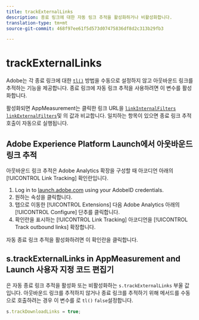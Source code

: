 ```yaml
---
title: trackExternalLinks
description: 종료 링크에 대한 자동 링크 추적을 활성화하거나 비활성화합니다.
translation-type: tm+mt
source-git-commit: 468f97ee61f5d573d07475836df8d2c313b29fb3

---
```



# trackExternalLinks

Adobe는 각 종료 링크에 대한 [`tl()`](../functions/tl-method.md) 방법을 수동으로 설정하지 않고 아웃바운드 링크를 추적하는 기능을 제공합니다. 종료 링크에 자동 링크 추적을 사용하려면 이 변수를 활성화합니다.

활성화되면 AppMeasurement는 클릭한 링크 URL을 [`linkInternalFilters`](linkinternalfilters.md) [`linkExternalFilters`](linkexternalfilters.md)및 의 값과 비교합니다. 일치하는 항목이 있으면 종료 링크 추적 호출이 자동으로 실행됩니다.

## Adobe Experience Platform Launch에서 아웃바운드 링크 추적

아웃바운드 링크 추적은 Adobe Analytics 확장을 구성할 때 아코디언 아래의 [!UICONTROL Link Tracking] 확인란입니다.

1. Log in to [launch.adobe.com](https://launch.adobe.com) using your AdobeID credentials.
2. 원하는 속성을 클릭합니다.
3. 탭으로 이동한 [!UICONTROL Extensions] 다음 Adobe Analytics 아래의 [!UICONTROL Configure] 단추를 클릭합니다.
4. 확인란을 표시하는 [!UICONTROL Link Tracking] 아코디언을 [!UICONTROL Track outbound links] 확장합니다.

자동 종료 링크 추적을 활성화하려면 이 확인란을 클릭합니다.

## s.trackExternalLinks in AppMeasurement and Launch 사용자 지정 코드 편집기

은 자동 종료 링크 추적을 활성화 또는 비활성화하는 `s.trackExternalLinks` 부울 값입니다. 아웃바운드 링크를 추적하지 않거나 종료 링크를 추적하기 위해 메서드를 수동으로 호출하려는 경우 이 변수를 로 `tl()` `false`설정합니다.

```js
s.trackDownloadLinks = true;
```

